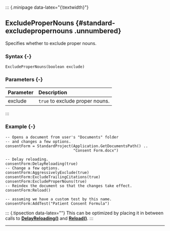 ::: {.minipage data-latex="{\textwidth}"}
## ExcludeProperNouns {#standard-excludepropernouns .unnumbered}

Specifies whether to exclude proper nouns.

### Syntax {-}

```{sql}
ExcludeProperNouns(boolean exclude)
```

### Parameters {-}

**Parameter** | **Description**
| :-- | :-- |
exclude | `true` to exclude proper nouns.
:::

### Example {-}

```{sql}
-- Opens a document from user's "Documents" folder
-- and changes a few options.
consentForm = StandardProject(Application.GetDocumentsPath() ..
                              "Consent Form.docx")

-- Delay reloading.
consentForm:DelayReloading(true)
-- Change a few options.
consentForm:AggressivelyExclude(true)
consentForm:ExcludeTrailingCitations(true)
consentForm:ExcludeProperNouns(true)
-- Reindex the document so that the changes take effect.
consentForm:Reload()

-- assuming we have a custom test by this name.
consentForm:AddTest("Patient Consent Formula")
```

::: {.tipsection data-latex=""}
This can be optimized by placing it in between calls to **[DelayReloading()](#standard-delayreloading)** and **[Reload()](#standard-reload)**.
:::
***

